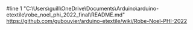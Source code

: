 #line 1 "C:\\Users\\guill\\OneDrive\\Documents\\Arduino\\arduino-etextile\\robe_noel_phi_2022_final\\README.md"
https://github.com/gubouvier/arduino-etextile/wiki/Robe-Noel-PHI-2022